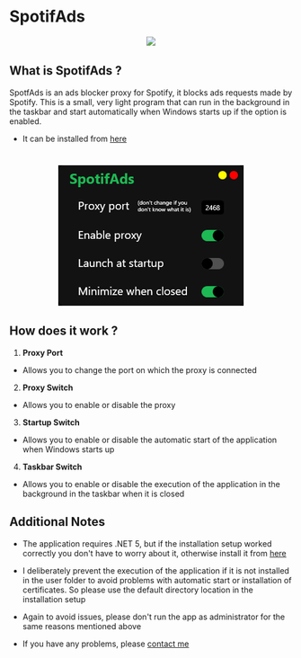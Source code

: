 # SpotifAds

<p align="center">
  <img src="https://github.com/Ludoclt/SpotifAds/blob/main/SpotifAds/Resources/Icon/SpotifAds.ico" />
</p>

## What is SpotifAds ?

SpotfAds is an ads blocker proxy for Spotify, it blocks ads requests made by Spotify. This is a small, very light program that can run in the background in the taskbar and start automatically when Windows starts up if the option is enabled.

- It can be installed from [here](https://github.com/Ludoclt/SpotifAds/releases)

#

<p align="center">
  <img src="https://github.com/Ludoclt/SpotifAds/blob/main/Presentation.png" />
</p>


## How does it work ?

1. **Proxy Port**
- Allows you to change the port on which the proxy is connected

2. **Proxy Switch**
- Allows you to enable or disable the proxy

3. **Startup Switch**
- Allows you to enable or disable the automatic start of the application when Windows starts up

4. **Taskbar Switch**
- Allows you to enable or disable the execution of the application in the background in the taskbar when it is closed

## Additional Notes

- The application requires .NET 5, but if the installation setup worked correctly you don't have to worry about it, otherwise install it from [here](https://dotnet.microsoft.com/en-us/download/dotnet/5.0)

- I deliberately prevent the execution of the application if it is not installed in the user folder to avoid problems with automatic start or installation of certificates. So please use the default directory location in the installation setup

- Again to avoid issues, please don't run the app as administrator for the same reasons mentioned above

- If you have any problems, please [contact me](https://github.com/Ludoclt)

